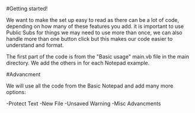 #Getting started!

We want to make the set up easy to read as there can be a lot of code, depending on how many of these features you add. 
it is important to use Public Subs for things we may need to use more than once, 
we can also handle more than one button click but this makes our code easier to understand and format.

The first part of the code is from the "Basic usage" main.vb file in the main directory. 
We add the others in for each Notepad example.

#Advancment

We will use all the code from the Basic Notepad and add many more options:

-Protect Text
-New File
-Unsaved Warning
-Misc Advancments
